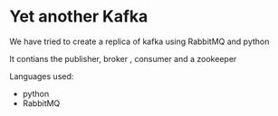 # Yet another Kafka
We have tried to create a replica of kafka using RabbitMQ and python

It contians the publisher, broker , consumer and a zookeeper


Languages used:
- python
- RabbitMQ
